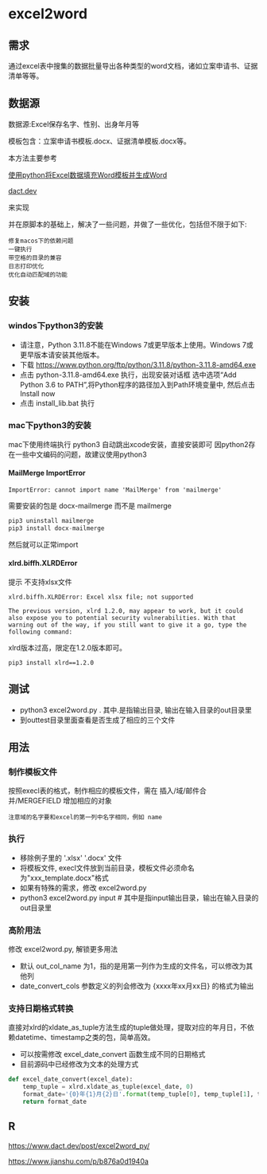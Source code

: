 # excel2word

## 需求
通过excel表中搜集的数据批量导出各种类型的word文档，诸如立案申请书、证据清单等等。

## 数据源
数据源:Excel保存名字、性别、出身年月等

模板包含：立案申请书模板.docx、证据清单模板.docx等。

本方法主要参考 

[使用python将Excel数据填充Word模板并生成Word](https://www.dact.dev/post/excel2word_py/)

[dact.dev](https://www.dact.dev/post/excel2word_py/)

来实现

并在原脚本的基础上，解决了一些问题，并做了一些优化，包括但不限于如下:
```
修复macos下的依赖问题
一键执行
带空格的目录的兼容
日志打印优化
优化自动匹配域的功能
```

## 安装
### windos下python3的安装
- 请注意，Python 3.11.8不能在Windows 7或更早版本上使用。Windows 7或更早版本请安装其他版本。
- 下载 https://www.python.org/ftp/python/3.11.8/python-3.11.8-amd64.exe
- 点击 python-3.11.8-amd64.exe 执行，出现安装对话框 选中选项“Add Python 3.6 to PATH”,将Python程序的路径加入到Path环境变量中, 然后点击 Install now
- 点击 install_lib.bat 执行

### mac下python3的安装
mac下使用终端执行 python3 自动跳出xcode安装，直接安装即可 因python2存在一些中文编码的问题，故建议使用python3

#### MailMerge ImportError
``` shell
ImportError: cannot import name 'MailMerge' from 'mailmerge'
```
需要安装的包是 docx-mailmerge 而不是 mailmerge
``` Python
pip3 uninstall mailmerge
pip3 install docx-mailmerge
```
然后就可以正常import


#### xlrd.biffh.XLRDError
提示 不支持xlsx文件
``` shell
xlrd.biffh.XLRDError: Excel xlsx file; not supported
``` 
```  shell
The previous version, xlrd 1.2.0, may appear to work, but it could also expose you to potential security vulnerabilities. With that warning out of the way, if you still want to give it a go, type the following command:
``` 
xlrd版本过高，限定在1.2.0版本即可。

``` 
pip3 install xlrd==1.2.0
``` 

## 测试
+ python3 excel2word.py .   其中.是指输出目录, 输出在输入目录的out目录里
+ 到outtest目录里面查看是否生成了相应的三个文件

## 用法

### 制作模板文件
按照execl表的格式，制作相应的模板文件，需在 插入/域/邮件合并/MERGEFIELD 增加相应的对象
``` 
注意域的名字要和excel的第一列中名字相同，例如 name
``` 
### 执行
+ 移除例子里的 '.xlsx' '.docx' 文件
+ 将模板文件, execl文件放到当前目录，模板文件必须命名为"xxx_template.docx"格式
+ 如果有特殊的需求，修改 excel2word.py
+ python3 excel2word.py input # 其中是指input输出目录，输出在输入目录的out目录里

### 高阶用法
修改 excel2word.py, 解锁更多用法

- 默认 out_col_name 为1，指的是用第一列作为生成的文件名，可以修改为其他列
- date_convert_cols 参数定义的列会修改为 {xxxx年xx月xx日} 的格式为输出


### 支持日期格式转换
直接对xlrd的xldate_as_tuple方法生成的tuple做处理，提取对应的年月日，不依赖datetime、timestamp之类的包，简单高效。

- 可以按需修改 excel_date_convert 函数生成不同的日期格式
- 目前源码中已经修改为文本的处理方式

``` Python
def excel_date_convert(excel_date):
    temp_tuple = xlrd.xldate_as_tuple(excel_date, 0)
    format_date='{0}年{1}月{2}日'.format(temp_tuple[0], temp_tuple[1], temp_tuple[2])
    return format_date
```

## R
https://www.dact.dev/post/excel2word_py/

https://www.jianshu.com/p/b876a0d1940a
